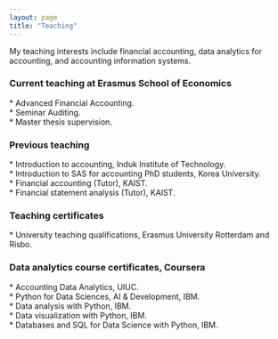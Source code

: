 ```yaml
---
layout: page
title: "Teaching"
---
```


My teaching interests include financial accounting, data analytics for accounting, and accounting information systems.


<H3>Current teaching at Erasmus School of Economics</H3>
* Advanced Financial Accounting. <br>
* Seminar Auditing. <br>
* Master thesis supervision. <br>
 
<H3>Previous teaching</H3>
* Introduction to accounting, Induk Institute of Technology. <br>
* Introduction to SAS for accounting PhD students, Korea University. <br>
* Financial accounting (Tutor), KAIST. <br>
* Financial statement analysis (Tutor), KAIST. <br>

<H3>Teaching certificates</H3>
* University teaching qualifications, Erasmus University Rotterdam and Risbo. <br>


<H3>Data analytics course certificates, Coursera</H3>
* Accounting Data Analytics, UIUC. <br>
* Python for Data Sciences, AI & Development, IBM. <br>
* Data analysis with Python, IBM. <br>
* Data visualization with Python, IBM. <br>
* Databases and SQL for Data Science with Python, IBM. <br>
    
    
